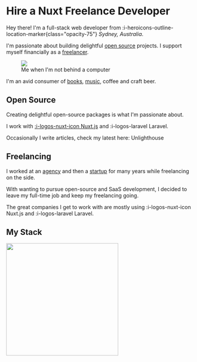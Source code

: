 # Hire a Nuxt Freelance Developer

Hey there! I'm a full-stack web developer from :i-heroicons-outline-location-marker{class="opacity-75"} _Sydney, Australia_. 

I'm passionate about building delightful [open source](https://github.com/harlan-zw) projects. I support myself financially as a [freelancer](/sydney-nuxt-freelance-developer). 

<figure class="text-center">
<img src="https://avatars.githubusercontent.com/u/5326365?v=4" class="rounded-lg h-50 w-50 mx-auto" />
 <figcaption>Me when I'm not behind a computer</figcaption>
</figure>

I'm an avid consumer of [books](https://www.goodreads.com/user/show/122898515-harlan-wilton), [music](https://open.spotify.com/user/22ryw6esbmedc7fxo75rfw7ia?si=8505d295412e45c2), coffee and craft beer.


## Open Source

Creating delightful open-source packages is what I'm passionate about.

I work with <a href="https://nuxtjs.org" target="_blank" class="flex items-center"> :i-logos-nuxt-icon Nuxt.js</a> and :i-logos-laravel Laravel.

Occasionally I write articles, check my latest here:
<ArticleCard>Unlighthouse</ArticleCard>

## Freelancing

I worked at an [agency](https://4mation.com.au) and then a [startup](https://kintell.com) for many years while freelancing on the side. 

With wanting to pursue open-source and SaaS development, I decided to leave my full-time job and keep my freelancing going.


The great companies I get to work with are mostly using  :i-logos-nuxt-icon Nuxt.js</a> and :i-logos-laravel Laravel. 


## My Stack

<img src="/keyboard.png" width="300" class="transform rotate-30">
